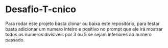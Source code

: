 # Desafio-T-cnico

Para rodar este projeto basta clonar ou baixa este repositório, para testar basta adicionar um numero inteiro e positivo no prompt que ele irá mostrar todos os numeros divisiveis por 3 ou 5 se sejam inferiores ao numero passado.
